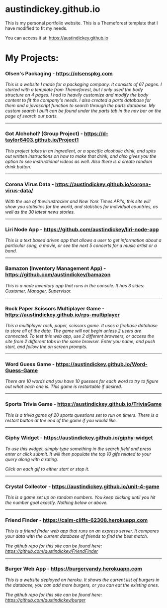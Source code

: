 # austindickey.github.io

This is my personal portfolio website. This is a Themeforest template that I have modified to fit my needs.

You can access it at: https://austindickey.github.io


# My Projects:

### Olsen's Packaging - https://olsenspkg.com

_This is a website I made for a packaging company. It consists of 67 pages. I started with a template from Themeforest, but I only used the body structure on 4 pages. I had to heavily customize and modify the body content to fit the company's needs. I also created a parts database for them and a javascript function to search through the parts database. My custom search I built can be found under the parts tab in the nav bar on the page of search our parts._

---

### Got Alchohol? (Group Project) - https://d-taylor6403.github.io/Project1

_This project takes in an ingredient, or a specific alcoholic drink, and spits out written instructions on how to make that drink, and also gives you the option to see instructional videos as well. Also there is a create random drink button._

---

### Corona Virus Data - https://austindickey.github.io/corona-virus-data/

_With the use of thevirustracker and New York Times API's, this site will show you statistics for the world, and statistics for individual countries, as well as the 30 latest news stories._

---

### Liri Node App - https://github.com/austindickey/liri-node-app

_This is a text based driven app that allows a user to get information about a particular song, a movie, or see the next 5 concerts for a music artist or a band._

---

### Bamazon (Inventory Management App) - https://github.com/austindickey/bamazon

_This is a node inventory app that runs in the console. It has 3 sides: Customer, Manager, Supervisor._

---

### Rock Paper Scissors Multiplayer Game - https://austindickey.github.io/rps-multiplayer

_This a multiplayer rock, paper, scissors game. It uses a firebase database to store all of the data. The game will not begin unless 2 users are connected. To test this web app, use 2 different browsers, or access the site from 2 different tabs in the same browser. Enter you name, and push start, and follow the on screen prompts._

---

### Word Guess Game - https://austindickey.github.io/Word-Guess-Game

_There are 10 words and you have 10 guesses for each word to try to figure out what each one is. This game is restartable if desired._

---

### Sports Trivia Game - https://austindickey.github.io/TriviaGame

_This is a trivia game of 20 sports questions set to run on timers. There is a restart button at the end of the game if you would like._

---

### Giphy Widget - https://austindickey.github.io/giphy-widget

_To use this widget, simply type something in the search field and press enter or click submit. It will then populate the top 10 gifs related to your query along with a rating._

_Click on each gif to either start or stop it._

---

### Crystal Collector - https://austindickey.github.io/unit-4-game

_This is a game set up on random numbers. You keep clicking until you hit the number goal exactly. Nothing below or above._

---

### Friend Finder - https://calm-cliffs-62308.herokuapp.com

_This is a friend finder web app that runs on an express server. It compares your data with the current database of friends to find the best match._

_The github repo for this site can be found here: https://github.com/austindickey/FriendFinder_

---

### Burger Web App - https://burgervandy.herokuapp.com

_This is a website deployed on heroku. It shows the current list of burgers in the database, you can add more burgers, or you can eat the existing ones._

_The github repo for this site can be found here: https://github.com/austindickey/burger_